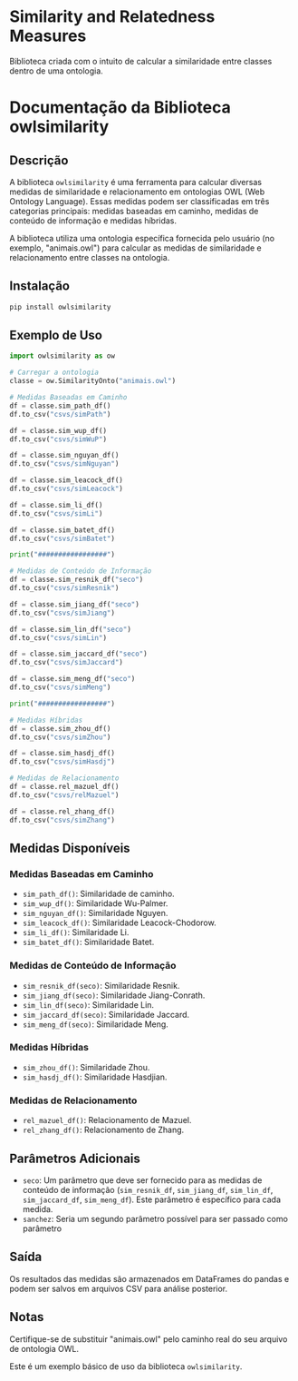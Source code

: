 # Similarity and Relatedness Measures

Biblioteca criada com o intuito de calcular a similaridade entre classes dentro de uma ontologia. 

# Documentação da Biblioteca owlsimilarity

## Descrição

A biblioteca `owlsimilarity` é uma ferramenta para calcular diversas medidas de similaridade e relacionamento em ontologias OWL (Web Ontology Language). Essas medidas podem ser classificadas em três categorias principais: medidas baseadas em caminho, medidas de conteúdo de informação e medidas híbridas.

A biblioteca utiliza uma ontologia específica fornecida pelo usuário (no exemplo, "animais.owl") para calcular as medidas de similaridade e relacionamento entre classes na ontologia.

## Instalação

```bash
pip install owlsimilarity
```

## Exemplo de Uso

```python
import owlsimilarity as ow

# Carregar a ontologia
classe = ow.SimilarityOnto("animais.owl")

# Medidas Baseadas em Caminho
df = classe.sim_path_df()
df.to_csv("csvs/simPath")

df = classe.sim_wup_df()
df.to_csv("csvs/simWuP")

df = classe.sim_nguyan_df()
df.to_csv("csvs/simNguyan")

df = classe.sim_leacock_df()
df.to_csv("csvs/simLeacock")

df = classe.sim_li_df()
df.to_csv("csvs/simLi")

df = classe.sim_batet_df()
df.to_csv("csvs/simBatet")

print("#################")

# Medidas de Conteúdo de Informação
df = classe.sim_resnik_df("seco")
df.to_csv("csvs/simResnik")

df = classe.sim_jiang_df("seco")
df.to_csv("csvs/simJiang")

df = classe.sim_lin_df("seco")
df.to_csv("csvs/simLin")

df = classe.sim_jaccard_df("seco")
df.to_csv("csvs/simJaccard")

df = classe.sim_meng_df("seco")
df.to_csv("csvs/simMeng")

print("#################")

# Medidas Híbridas
df = classe.sim_zhou_df()
df.to_csv("csvs/simZhou")

df = classe.sim_hasdj_df()
df.to_csv("csvs/simHasdj")

# Medidas de Relacionamento
df = classe.rel_mazuel_df()
df.to_csv("csvs/relMazuel")

df = classe.rel_zhang_df()
df.to_csv("csvs/simZhang")
```

## Medidas Disponíveis

### Medidas Baseadas em Caminho

- `sim_path_df()`: Similaridade de caminho.
- `sim_wup_df()`: Similaridade Wu-Palmer.
- `sim_nguyan_df()`: Similaridade Nguyen.
- `sim_leacock_df()`: Similaridade Leacock-Chodorow.
- `sim_li_df()`: Similaridade Li.
- `sim_batet_df()`: Similaridade Batet.

### Medidas de Conteúdo de Informação

- `sim_resnik_df(seco)`: Similaridade Resnik.
- `sim_jiang_df(seco)`: Similaridade Jiang-Conrath.
- `sim_lin_df(seco)`: Similaridade Lin.
- `sim_jaccard_df(seco)`: Similaridade Jaccard.
- `sim_meng_df(seco)`: Similaridade Meng.

### Medidas Híbridas

- `sim_zhou_df()`: Similaridade Zhou.
- `sim_hasdj_df()`: Similaridade Hasdjian.

### Medidas de Relacionamento

- `rel_mazuel_df()`: Relacionamento de Mazuel.
- `rel_zhang_df()`: Relacionamento de Zhang.

## Parâmetros Adicionais

- `seco`: Um parâmetro que deve ser fornecido para as medidas de conteúdo de informação (`sim_resnik_df`, `sim_jiang_df`, `sim_lin_df`, `sim_jaccard_df`, `sim_meng_df`). Este parâmetro é específico para cada medida.
- `sanchez`: Seria um segundo parâmetro possível para ser passado como parâmetro
## Saída

Os resultados das medidas são armazenados em DataFrames do pandas e podem ser salvos em arquivos CSV para análise posterior.

## Notas

Certifique-se de substituir "animais.owl" pelo caminho real do seu arquivo de ontologia OWL.

Este é um exemplo básico de uso da biblioteca `owlsimilarity`.
